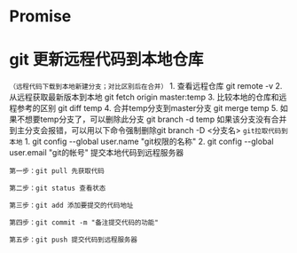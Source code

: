 # Promise
# git 更新远程代码到本地仓库
`（远程代码下载到本地新建分支；对比区别后在合并）`
    1. 查看远程仓库
        git remote -v
    2. 从远程获取最新版本到本地
        git fetch origin master:temp
    3. 比较本地的仓库和远程参考的区别
        git diff temp
    4. 合并temp分支到master分支
        git merge temp
    5. 如果不想要temp分支了，可以删除此分支
        git branch -d temp
    如果该分支没有合并到主分支会报错，可以用以下命令强制删除git branch -D <分支名>
` git拉取代码到本地 `
    1. git config --global user.name "git权限的名称"
    2. git config --global user.email "git的帐号"
    提交本地代码到远程服务器

    第一步：git pull 先获取代码

    第二步：git status 查看状态

    第三步：git add 添加要提交的代码地址

    第四步：git commit -m "备注提交代码的功能"

    第五步：git push 提交代码到远程服务器
